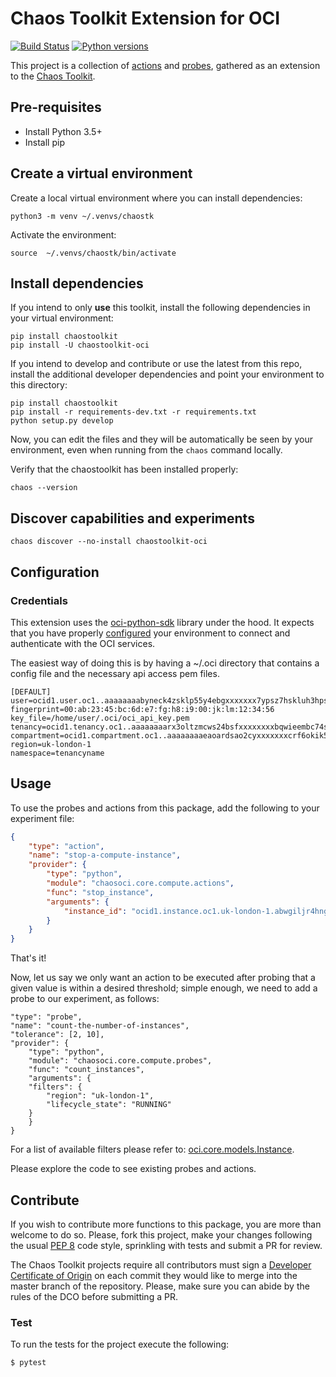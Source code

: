 # Chaos Toolkit Extension for OCI

[![Build Status](https://travis-ci.org/chaostoolkit-incubator/chaostoolkit-oci.svg?branch=master)](https://travis-ci.org/chaostoolkit-incubator/chaostoolkit-oci)
[![Python versions](https://img.shields.io/pypi/pyversions/chaostoolkit-oci.svg)](https://www.python.org/)

This project is a collection of [actions][] and [probes][], gathered as an
extension to the [Chaos Toolkit][chaostoolkit].

[actions]: http://chaostoolkit.org/reference/api/experiment/#action
[probes]: http://chaostoolkit.org/reference/api/experiment/#probe
[chaostoolkit]: http://chaostoolkit.org

[oci-configuration]: https://docs.cloud.oracle.com/iaas/Content/API/Concepts/apisigningkey.htm
[oci-python-sdk]: https://docs.cloud.oracle.com/en-us/iaas/Content/API/SDKDocs/pythonsdk.htm

## Pre-requisites

* Install Python 3.5+
* Install pip

## Create a virtual environment

Create a local virtual environment where you can install dependencies:

```
python3 -m venv ~/.venvs/chaostk
```

Activate the environment:

```
source  ~/.venvs/chaostk/bin/activate
```

## Install dependencies

If you intend to only __use__ this toolkit, install the following dependencies in your virtual environment:

```
pip install chaostoolkit
pip install -U chaostoolkit-oci
```

If you intend to develop and contribute or use the latest from this repo, install the additional developer dependencies and point your environment to this directory:

```
pip install chaostoolkit
pip install -r requirements-dev.txt -r requirements.txt
python setup.py develop
```

Now, you can edit the files and they will be automatically be seen by your
environment, even when running from the `chaos` command locally.

Verify that the chaostoolkit has been installed properly:

```
chaos --version
```

## Discover capabilities and experiments

```
chaos discover --no-install chaostoolkit-oci
```

## Configuration

### Credentials

This extension uses the [oci-python-sdk][oci-python-sdk] library under the hood. It expects that you have properly [configured][oci-configuration] your environment to connect and authenticate with the OCI services.

The easiest way of doing this is by having a ~/.oci directory that contains a config file 
and the necessary api access pem files.

```
[DEFAULT]
user=ocid1.user.oc1..aaaaaaaabyneck4zsklp55y4ebgxxxxxxx7ypsz7hskluh3hpshfb3jelsew
fingerprint=00:ab:23:45:bc:6d:e7:fg:h8:i9:00:jk:lm:12:34:56
key_file=/home/user/.oci/oci_api_key.pem
tenancy=ocid1.tenancy.oc1..aaaaaaaarx3oltzmcws24bsfxxxxxxxxbqwieembc74s2gohnfjjanmedxqj
compartment=ocid1.compartment.oc1..aaaaaaaaeaoardsao2cyxxxxxxxcrf6okik5uan4msovmdai44akwxje7tla
region=uk-london-1
namespace=tenancyname
```

## Usage

To use the probes and actions from this package, add the following to your
experiment file:

```json
{
    "type": "action",
    "name": "stop-a-compute-instance",
    "provider": {
        "type": "python",
        "module": "chaosoci.core.compute.actions",
        "func": "stop_instance",
        "arguments": {
            "instance_id": "ocid1.instance.oc1.uk-london-1.abwgiljr4hngf7ktirgpp4ebl3w7fdarvhe6if4tu4r7y4fh3tsde7vbm5lq"
        }
    }
}
```

That's it!

Now, let us say we only want an action to be executed after probing that a given value is within 
a desired threshold; simple enough, we need to add a probe to our experiment, as follows:

```
"type": "probe",
"name": "count-the-number-of-instances",
"tolerance": [2, 10],
"provider": {
    "type": "python",
    "module": "chaosoci.core.compute.probes",
    "func": "count_instances",
    "arguments": {
	"filters": {
	    "region": "uk-london-1",
	    "lifecycle_state": "RUNNING"
	}
    }
}
```

For a list of available filters please refer to: [oci.core.models.Instance](https://oracle-cloud-infrastructure-python-sdk.readthedocs.io/en/latest/api/core/models/oci.core.models.Instance.html#oci.core.models.Instance).

Please explore the code to see existing probes and actions.

## Contribute

If you wish to contribute more functions to this package, you are more than
welcome to do so. Please, fork this project, make your changes following the
usual [PEP 8][pep8] code style, sprinkling with tests and submit a PR for
review.

[pep8]: https://pycodestyle.readthedocs.io/en/latest/

The Chaos Toolkit projects require all contributors must sign a
[Developer Certificate of Origin][dco] on each commit they would like to merge
into the master branch of the repository. Please, make sure you can abide by
the rules of the DCO before submitting a PR.

[dco]: https://github.com/probot/dco#how-it-works

### Test

To run the tests for the project execute the following:

```
$ pytest
```
 
